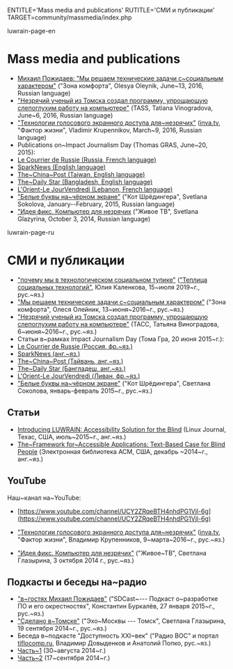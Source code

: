
ENTITLE='Mass media and publications'
RUTITLE='СМИ и публикации'
TARGET=community/massmedia/index.php

luwrain-page-en

# Mass media and publications

* [Михаил Пожидаев: "Мы решаем технические задачи с~социальным характером"](http://goo.gl/b5duRu)
("Зона комфорта", Olesya Oleynik, June~13, 2016, Russian language)
* ["Незрячий ученый из Томска создал программу, упрощающую слепоглухим работу на компьютере"](http://tass.ru/obschestvo/3343273)
(TASS, Tatiana Vinogradova, June~6, 2016, Russian language)
* ["Технологии голосового экранного доступа для~незрячих"](https://www.youtube.com/watch?v=1Zv8xI6X3uw)
([inva.tv](http://inva.tv), "Фактор жизни", Vladimir Krupennikov, March~9, 2016, Russian language)
* Publications on~Impact Journalism Day (Thomas GRAS, June~20, 2015):
 * [Le Courrier de Russie (Russia, French language)](http://www.lecourrierderussie.com/sparknews/2015/06/luwrain-non-voyants-systeme-exploitation/)
 * [SparkNews (English language)](http://impactjournalismday.com/story/luwrain/)
 * [The~China~Post (Taiwan, English language)](http://download.luwrain.org/pdf/TheChinaPost-en-2015-06-20.pdf)
 * [The~Daily Star (Bangladesh, English language)](http://www.thedailystar.net/impact-journalism-day/luwrain-operating-system-the-blind-100006)
 * [L'Orient-Le JourVendredi (Lebanon, French language)](http://www.lorientlejour.com/article/930225/luwrain-un-systeme-dexploitation-sur-mesure-pour-les-non-voyants.html)
* ["Белые буквы на~чёрном экране"](http://kot.sh/statya/127/belye-bukvy-na-chernom-ekrane)
("Кот Шрёдингера", Svetlana Sokolova, January--February, 2015, Russian language)
* ["Идея фикс. Компьютер для незрячих](http://www.youtube.com/watch?v=m-HOWJCRn7g3)
("Живое ТВ", Svetlana Glazyrina, October 3, 2014, Russian language)

luwrain-page-ru

# СМИ и публикации

* ["почему мы в технологическом социальном тупике"](local:/community/massmedia/2019/tst/)
(["Теплица социальных технологий"](https://te-st.ru/), Юлия Каленкова, 15~июля 2019~г., рус.~яз.)
* ["Мы решаем технические задачи с~социальным характером"](http://goo.gl/b5duRu)
("Зона комфорта", Олеся Олейник, 13~июня~2016~г., рус.~яз.)
* ["Незрячий ученый из Томска создал программу, упрощающую слепоглухим работу на компьютере"](http://tass.ru/obschestvo/3343273)
(ТАСС, Татьяна Виноградова, 6~июня~2016~г., рус.~яз.)
* Статьи в~рамках Impact Journalism Day (Тома Гра, 20 июня 2015~г.):
 * [Le Courrier de Russie (Россия, фр.~яз.)](http://www.lecourrierderussie.com/sparknews/2015/06/luwrain-non-voyants-systeme-exploitation/)
 * [SparkNews (анг.~яз.)](http://impactjournalismday.com/story/luwrain/)
 * [The~China~Post (Тайвань, анг.~яз.)](http://download.luwrain.org/pdf/TheChinaPost-en-2015-06-20.pdf)
 * [The~Daily Star (Бангладеш, анг.~яз.)](http://www.thedailystar.net/impact-journalism-day/luwrain-operating-system-the-blind-100006)
 * [L'Orient-Le JourVendredi (Ливан, фр.~яз.)](http://www.lorientlejour.com/article/930225/luwrain-un-systeme-dexploitation-sur-mesure-pour-les-non-voyants.html)
* ["Белые буквы на~чёрном экране"](http://kot.sh/statya/127/belye-bukvy-na-chernom-ekrane)
("Кот Шрёдингера", Светлана Соколова, январь-февраль 2015~г., рус.~яз.)

## Статьи

* [Introducing LUWRAIN: Accessibility Solution for the Blind](http://marigostra.ru/materials/luwrain-linuxjournal-2015-07.pdf)
(Linux Journal, Техас, США, июль~2015~г., анг.~яз.)
* [The~Framework for~Accessible Applications: Text-Based Case for Blind People](http://marigostra.ru/materials/luwrain-secr-2014-10-23.pdf)
(Электронная библиотека ACM, США, декабрь ~2014~г., анг.~яз.)

## YouTube

Наш~канал на~YouTube:

* [https://www.youtube.com/channel/UCY2ZRqeBTH4nhdPG1Vjl-6g](https://www.youtube.com/channel/UCY2ZRqeBTH4nhdPG1Vjl-6g)

* ["Технологии голосового экранного доступа для~незрячих"](https://www.youtube.com/watch?v=1Zv8xI6X3uw)
([inva.tv](http://inva.tv),
"Фактор жизни", Владимир Крупенников, 9~марта~2016~г., рус.~яз.)
* ["Идея фикс. Компьютер для незрячих"](http://www.youtube.com/watch?v=m-HOWJCRn7g3)
("Живое~ТВ", Светлана Глазырина, 3 октября 2014 г., рус.~яз.)

## Подкасты и беседы на~радио

* ["в~гостях Михаил Пожидаев"](http://sdcast.ksdaemon.ru/2015/01/sdcast-17/)
("SDCast~--- Подкаст о~разработке ПО и его окрестностях", Константин Буркалёв, 27 января 2015~г., рус.~яз.)
* ["Сделано в~Томске"](http://download.luwrain.org/chats/EchoOfMoscowTomsk-2014-09-19.mp3)
("Эхо~Москвы --- Томск", Светлана Глазырина, 19 сентября 2014~г., рус.~яз.)
* Беседа в~подкасте "Доступность XXI~век"
("Радио ВОС" и портал [tiflocomp.ru](http://tiflocomp.ru), Владимир Довыденков и Анатолий Попко, рус.~яз.)
 * [Часть~1](http://download.luwrain.org/chats/a11y21c-2014-08-30.mp3) (30~августа 2014~г.)
 * [Часть~2](http://download.luwrain.org/chats/a11y21c-2014-09-17.mp3) (17~сентября 2014~г.)
